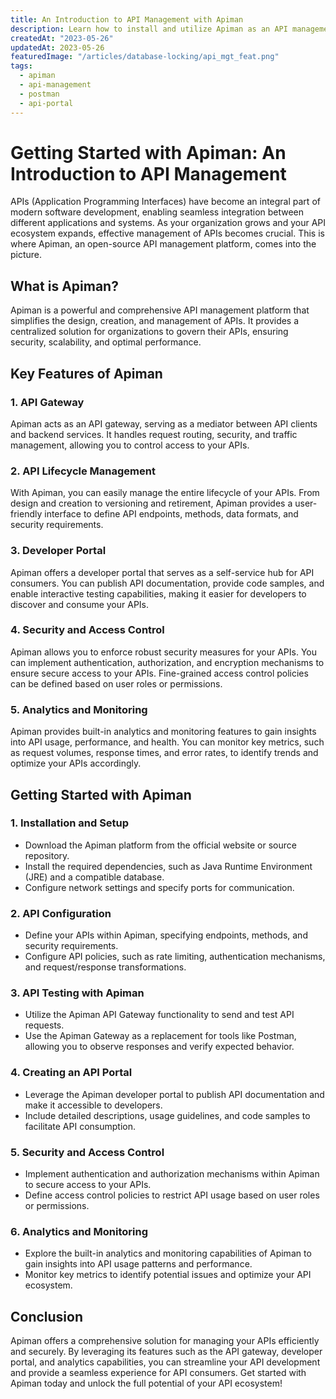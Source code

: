 ```yaml
---
title: An Introduction to API Management with Apiman
description: Learn how to install and utilize Apiman as an API management platform to streamline your API development and documentation.
createdAt: "2023-05-26"
updatedAt: 2023-05-26
featuredImage: "/articles/database-locking/api_mgt_feat.png"
tags:
  - apiman
  - api-management
  - postman
  - api-portal
---
```


# Getting Started with Apiman: An Introduction to API Management

APIs (Application Programming Interfaces) have become an integral part of modern software development, enabling seamless integration between different applications and systems. As your organization grows and your API ecosystem expands, effective management of APIs becomes crucial. This is where Apiman, an open-source API management platform, comes into the picture.

## What is Apiman?

Apiman is a powerful and comprehensive API management platform that simplifies the design, creation, and management of APIs. It provides a centralized solution for organizations to govern their APIs, ensuring security, scalability, and optimal performance.

## Key Features of Apiman

### 1. API Gateway

Apiman acts as an API gateway, serving as a mediator between API clients and backend services. It handles request routing, security, and traffic management, allowing you to control access to your APIs.

### 2. API Lifecycle Management

With Apiman, you can easily manage the entire lifecycle of your APIs. From design and creation to versioning and retirement, Apiman provides a user-friendly interface to define API endpoints, methods, data formats, and security requirements.

### 3. Developer Portal

Apiman offers a developer portal that serves as a self-service hub for API consumers. You can publish API documentation, provide code samples, and enable interactive testing capabilities, making it easier for developers to discover and consume your APIs.

### 4. Security and Access Control

Apiman allows you to enforce robust security measures for your APIs. You can implement authentication, authorization, and encryption mechanisms to ensure secure access to your APIs. Fine-grained access control policies can be defined based on user roles or permissions.

### 5. Analytics and Monitoring

Apiman provides built-in analytics and monitoring features to gain insights into API usage, performance, and health. You can monitor key metrics, such as request volumes, response times, and error rates, to identify trends and optimize your APIs accordingly.

## Getting Started with Apiman

### 1. Installation and Setup

- Download the Apiman platform from the official website or source repository.
- Install the required dependencies, such as Java Runtime Environment (JRE) and a compatible database.
- Configure network settings and specify ports for communication.

### 2. API Configuration

- Define your APIs within Apiman, specifying endpoints, methods, and security requirements.
- Configure API policies, such as rate limiting, authentication mechanisms, and request/response transformations.

### 3. API Testing with Apiman

- Utilize the Apiman API Gateway functionality to send and test API requests.
- Use the Apiman Gateway as a replacement for tools like Postman, allowing you to observe responses and verify expected behavior.

### 4. Creating an API Portal

- Leverage the Apiman developer portal to publish API documentation and make it accessible to developers.
- Include detailed descriptions, usage guidelines, and code samples to facilitate API consumption.

### 5. Security and Access Control

- Implement authentication and authorization mechanisms within Apiman to secure access to your APIs.
- Define access control policies to restrict API usage based on user roles or permissions.

### 6. Analytics and Monitoring

- Explore the built-in analytics and monitoring capabilities of Apiman to gain insights into API usage patterns and performance.
- Monitor key metrics to identify potential issues and optimize your API ecosystem.

## Conclusion

Apiman offers a comprehensive solution for managing your APIs efficiently and securely. By leveraging its features such as the API gateway, developer portal, and analytics capabilities, you can streamline your API development and provide a seamless experience for API consumers. Get started with Apiman today and unlock the full potential of your API ecosystem!
